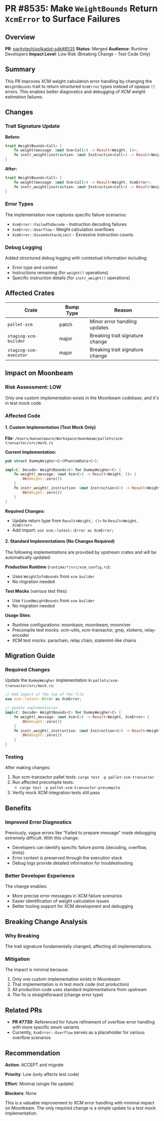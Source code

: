 # PR #8535: Make `WeightBounds` Return `XcmError` to Surface Failures

## Overview

**PR**: [paritytech/polkadot-sdk#8535](https://github.com/paritytech/polkadot-sdk/pull/8535)
**Status**: Merged
**Audience**: Runtime Developers
**Impact Level**: Low Risk (Breaking Change - Test Code Only)

## Summary

This PR improves XCM weight calculation error handling by changing the `WeightBounds` trait to return structured `XcmError` types instead of opaque `()` errors. This enables better diagnostics and debugging of XCM weight estimation failures.

## Changes

### Trait Signature Update

**Before:**
```rust
trait WeightBounds<Call> {
    fn weight(message: &mut Xcm<Call>) -> Result<Weight, ()>;
    fn instr_weight(instruction: &mut Instruction<Call>) -> Result<Weight, ()>;
}
```

**After:**
```rust
trait WeightBounds<Call> {
    fn weight(message: &mut Xcm<Call>) -> Result<Weight, XcmError>;
    fn instr_weight(instruction: &mut Instruction<Call>) -> Result<Weight, XcmError>;
}
```

### Error Types

The implementation now captures specific failure scenarios:
- `XcmError::FailedToDecode` - Instruction decoding failures
- `XcmError::Overflow` - Weight calculation overflows
- `XcmError::ExceedsStackLimit` - Excessive instruction counts

### Debug Logging

Added structured debug logging with contextual information including:
- Error type and context
- Instructions remaining (for `weight()` operations)
- Specific instruction details (for `instr_weight()` operations)

## Affected Crates

| Crate | Bump Type | Reason |
|-------|-----------|--------|
| `pallet-xcm` | patch | Minor error handling updates |
| `staging-xcm-builder` | major | Breaking trait signature change |
| `staging-xcm-executor` | major | Breaking trait signature change |

## Impact on Moonbeam

### Risk Assessment: **LOW**

Only one custom implementation exists in the Moonbeam codebase, and it's in test mock code.

### Affected Code

#### 1. Custom Implementation (Test Mock Only)

**File**: `/Users/manuelmauro/Workspace/moonbeam/pallets/xcm-transactor/src/mock.rs`

**Current Implementation:**
```rust
pub struct DummyWeigher<C>(PhantomData<C>);

impl<C: Decode> WeightBounds<C> for DummyWeigher<C> {
    fn weight(_message: &mut Xcm<C>) -> Result<Weight, ()> {
        Ok(Weight::zero())
    }
    fn instr_weight(_instruction: &mut Instruction<C>) -> Result<Weight, ()> {
        Ok(Weight::zero())
    }
}
```

**Required Changes:**
- Update return type from `Result<Weight, ()>` to `Result<Weight, XcmError>`
- Add import: `use xcm::latest::Error as XcmError;`

#### 2. Standard Implementations (No Changes Required)

The following implementations are provided by upstream crates and will be automatically updated:

**Production Runtime** (`runtime/*/src/xcm_config.rs`):
- Uses `WeightInfoBounds` from `xcm-builder`
- No migration needed

**Test Mocks** (various test files):
- Use `FixedWeightBounds` from `xcm-builder`
- No migration needed

**Usage Sites**:
- Runtime configurations: moonbase, moonbeam, moonriver
- Precompile test mocks: xcm-utils, xcm-transactor, gmp, xtokens, relay-encoder
- XCM test mocks: parachain, relay chain, statemint-like chains

## Migration Guide

### Required Changes

Update the `DummyWeigher` implementation in `pallets/xcm-transactor/src/mock.rs`:

```rust
// Add import at the top of the file
use xcm::latest::Error as XcmError;

// Update implementation
impl<C: Decode> WeightBounds<C> for DummyWeigher<C> {
    fn weight(_message: &mut Xcm<C>) -> Result<Weight, XcmError> {
        Ok(Weight::zero())
    }
    fn instr_weight(_instruction: &mut Instruction<C>) -> Result<Weight, XcmError> {
        Ok(Weight::zero())
    }
}
```

### Testing

After making changes:
1. Run xcm-transactor pallet tests: `cargo test -p pallet-xcm-transactor`
2. Run affected precompile tests:
   - `cargo test -p pallet-xcm-transactor-precompile`
3. Verify mock XCM integration tests still pass

## Benefits

### Improved Error Diagnostics

Previously, vague errors like "Failed to prepare message" made debugging extremely difficult. With this change:
- Developers can identify specific failure points (decoding, overflow, limits)
- Error context is preserved through the execution stack
- Debug logs provide detailed information for troubleshooting

### Better Developer Experience

The change enables:
- More precise error messages in XCM failure scenarios
- Easier identification of weight calculation issues
- Better tooling support for XCM development and debugging

## Breaking Change Analysis

### Why Breaking

The trait signature fundamentally changed, affecting all implementations.

### Mitigation

The impact is minimal because:
1. Only one custom implementation exists in Moonbeam
2. That implementation is in test mock code (not production)
3. All production code uses standard implementations from upstream
4. The fix is straightforward (change error type)

## Related PRs

- **PR #7730**: Referenced for future refinement of overflow error handling with more specific enum variants
- Currently, `XcmError::Overflow` serves as a placeholder for various overflow scenarios

## Recommendation

**Action**: ACCEPT and migrate

**Priority**: Low (only affects test code)

**Effort**: Minimal (single file update)

**Blockers**: None

This is a valuable improvement to XCM error handling with minimal impact on Moonbeam. The only required change is a simple update to a test mock implementation.
